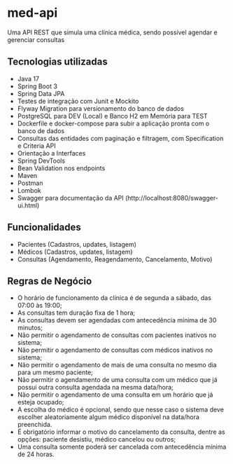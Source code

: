 # med-api

Uma API REST que simula uma clínica médica, sendo possível agendar e gerenciar consultas

## Tecnologias utilizadas
- Java 17
- Spring Boot 3
- Spring Data JPA
- Testes de integração com Junit e Mockito
- Flyway Migration para versionamento do banco de dados
- PostgreSQL para DEV (Local) e Banco H2 em Memória para TEST
- Dockerfile e docker-compose para subir a aplicação pronta com o banco de dados
- Consultas das entidades com paginação e filtragem, com Specification e Criteria API
- Orientação a Interfaces
- Spring DevTools
- Bean Validation nos endpoints
- Maven
- Postman
- Lombok
- Swagger para documentação da API (http://localhost:8080/swagger-ui.html)

## Funcionalidades
- Pacientes (Cadastros, updates, listagem)
- Médicos (Cadastros, updates, listagem)
- Consultas (Agendamento, Reagendamento, Cancelamento, Motivo)

## Regras de Negócio
- O horário de funcionamento da clínica é de segunda a sábado, das 07:00 às 19:00;
- As consultas tem duração fixa de 1 hora;
- As consultas devem ser agendadas com antecedência mínima de 30 minutos;
- Não permitir o agendamento de consultas com pacientes inativos no sistema;
- Não permitir o agendamento de consultas com médicos inativos no sistema;
- Não permitir o agendamento de mais de uma consulta no mesmo dia para um mesmo paciente;
- Não permitir o agendamento de uma consulta com um médico que já possui outra consulta agendada na mesma data/hora;
- Não permitir o agendamento de uma consulta em um horário que já esteja ocupado;
- A escolha do médico é opcional, sendo que nesse caso o sistema deve escolher aleatoriamente algum médico disponível na data/hora preenchida.
- É obrigatório informar o motivo do cancelamento da consulta, dentre as opções: paciente desistiu, médico cancelou ou outros;
- Uma consulta somente poderá ser cancelada com antecedência mínima de 24 horas.